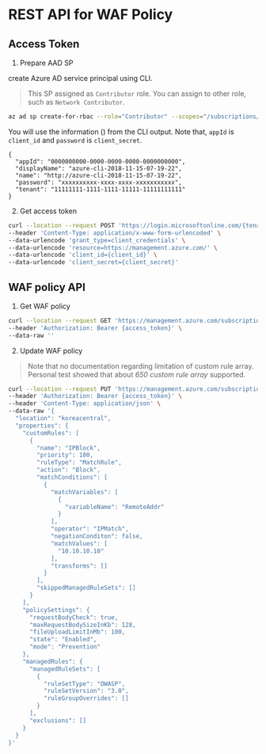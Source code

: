 # REST API for WAF Policy

## Access Token 

1. Prepare AAD SP

create Azure AD service principal using CLI.

> This SP assigned as `Contributor` role. You can assign to other role, such as `Network Contributor`.

```bash
az ad sp create-for-rbac --role="Contributor" --scopes="/subscriptions/{SUBSCRIPTION_ID}"
```

You will use the information () from the CLI output. Note that, `appId` is `client_id` and `password` is `client_secret`.

```
{
  "appId": "0000000000-0000-0000-0000-0000000000",
  "displayName": "azure-cli-2018-11-15-07-19-22",
  "name": "http://azure-cli-2018-11-15-07-19-22",
  "password": "xxxxxxxxxx-xxxx-xxxx-xxxxxxxxxxx",
  "tenant": "11111111-1111-1111-11111-11111111111"
}
```

2. Get access token

```bash
curl --location --request POST 'https://login.microsoftonline.com/{tenant_id}/oauth2/token' \
--header 'Content-Type: application/x-www-form-urlencoded' \
--data-urlencode 'grant_type=client_credentials' \
--data-urlencode 'resource=https://management.azure.com/' \
--data-urlencode 'client_id={client_id}' \
--data-urlencode 'client_secret={client_secret}'
```

## WAF policy API

1. Get WAF policy

```bash
curl --location --request GET 'https://management.azure.com/subscriptions/{subscription_id}/resourceGroups/{resourcegroup_name}/providers/Microsoft.Network/ApplicationGatewayWebApplicationFirewallPolicies/{resource_name}?api-version=2020-06-01' \
--header 'Authorization: Bearer {access_token}' \
--data-raw ''
```

2. Update WAF policy

> Note that no documentation regarding limitation of custom rule array. Personal test showed that about _650 custom rule array_ supported.

```bash
curl --location --request PUT 'https://management.azure.com/subscriptions/{subscription_id}/resourceGroups/{resourcegroup_name}/providers/Microsoft.Network/ApplicationGatewayWebApplicationFirewallPolicies/{resource_name}?api-version=2020-06-01' \
--header 'Authorization: Bearer {access_token}' \
--header 'Content-Type: application/json' \
--data-raw '{
  "location": "koreacentral",
  "properties": {
    "customRules": [
      {
        "name": "IPBlock",
        "priority": 100,
        "ruleType": "MatchRule",
        "action": "Block",
        "matchConditions": [
          {
            "matchVariables": [
              {
                "variableName": "RemoteAddr"
              }
            ],
            "operator": "IPMatch",
            "negationConditon": false,
            "matchValues": [
              "10.10.10.10"
            ],
            "transforms": []
          }
        ],
        "skippedManagedRuleSets": []
      }
    ],
    "policySettings": {
      "requestBodyCheck": true,
      "maxRequestBodySizeInKb": 128,
      "fileUploadLimitInMb": 100,
      "state": "Enabled",
      "mode": "Prevention"
    },
    "managedRules": {
      "managedRuleSets": [
        {
          "ruleSetType": "OWASP",
          "ruleSetVersion": "3.0",
          "ruleGroupOverrides": []
        }
      ],
      "exclusions": []
    }
  }
}'
```